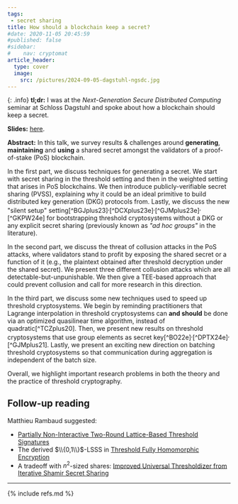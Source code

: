 ```yaml
---
tags:
 - secret sharing
title: How should a blockchain keep a secret?
#date: 2020-11-05 20:45:59
#published: false
#sidebar:
#    nav: cryptomat
article_header:
  type: cover
  image:
    src: /pictures/2024-09-05-dagstuhl-ngsdc.jpg
---
```


{: .info}
**tl;dr:** I was at the _Next-Generation Secure Distributed Computing_ seminar at Schloss Dagstuhl and spoke about how a blockchain should keep a secret.

<!--more-->

<!-- Here you can define LaTeX macros -->
<div style="display: none;">$
$</div>
<!-- $ 
-->

**Slides:** [here](https://docs.google.com/presentation/d/1lRR3scw_w-MhgiTGNgF--VeSxkQUdXmjgVGEG-dPTWY/edit?usp=sharing).

**Abstract:** In this talk, we survey results & challenges around **generating**, **maintaining** and **using** a shared secret amongst the validators of a proof-of-stake (PoS) blockchain.

In the first part, we discuss techniques for generating a secret.
We start with secret sharing in the threshold setting and then in the weighted setting that arises in PoS blockchains.
We then introduce publicly-verifiable secret sharing (PVSS), explaining why it could be an ideal primitive to build distributed key generation (DKG) protocols from.
Lastly, we discuss the new "silent setup" setting[^BGJplus23]$^,$[^DCXplus23e]$^,$[^GJMplus23e]$^,$[^GKPW24e] for bootstrapping threshold cryptosystems without a DKG or any explicit secret sharing (previously known as _"ad hoc groups"_ in the literature).

In the second part, we discuss the threat of collusion attacks in the PoS attacks, where validators stand to profit by exposing the shared secret or a function of it (e.g., the plaintext obtained after threshold decryption under the shared secret).
We present three different collusion attacks which are all detectable-but-unpunishable. 
We then give a TEE-based approach that could prevent collusion and call for more research in this direction.

In the third part, we discuss some new techniques used to speed up threshold cryptosystems.
We begin by reminding practitioners that Lagrange interpolation in threshold cryptosystems can **and should** be done via an optimized quasilinear time algorithm, instead of quadratic[^TCZplus20].
Then, we present new results on threshold cryptosystems that use group elements as secret key[^BO22e]$^,$[^DPTX24e]$^,$[^GJMplus21].
Lastly, we present an exciting new direction on batching threshold cryptosystems so that communication during aggregation is independent of the batch size.

Overall, we highlight important research problems in both the theory and the practice of threshold cryptography.

## Follow-up reading

Matthieu Rambaud suggested:
 - [Partially Non-Interactive Two-Round Lattice-Based Threshold Signatures
](https://eprint.iacr.org/2024/467)
 - The derived $\\{0,1\\}$-LSSS in [Threshold Fully Homomorphic Encryption](https://eprint.iacr.org/2017/257)
 - A tradeoff with $n^2$-sized shares: [Improved Universal Thresholdizer from Iterative Shamir Secret Sharing](https://eprint.iacr.org/2023/545)


---

{% include refs.md %}
